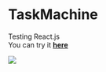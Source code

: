 # TaskMachine
Testing React.js <br />
You can try it [**here**](https://danielcoorner.github.io/TaskMachine/)

![](https://i.imgur.com/X0uk0SC.png)

